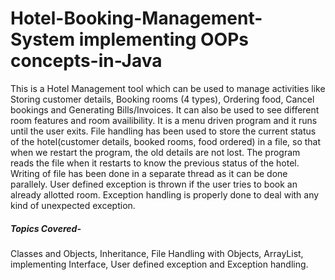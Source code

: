 # Hotel-Booking-Management-System implementing OOPs concepts-in-Java
This is a Hotel Management tool which can be used to manage activities like Storing customer details, Booking rooms (4 types), Ordering food, Cancel bookings and Generating Bills/Invoices. 
It can also be used to see different room features and room availibility.
It is a menu driven program and it runs until the user exits.
File handling has been used to store the current status of the hotel(customer details, booked rooms, food ordered) in a file, so
that when we restart the program, the old details are not lost.
The program reads the file when it restarts to know the previous status of the hotel. Writing of file has been done in a
separate thread as it can be done parallely. User defined exception is thrown if the user
tries to book an already allotted room. Exception handling is properly done to deal with any
kind of unexpected exception.

##### Topics Covered-  
Classes and Objects, Inheritance, File Handling with Objects, ArrayList, implementing
Interface, User defined exception and Exception handling.
